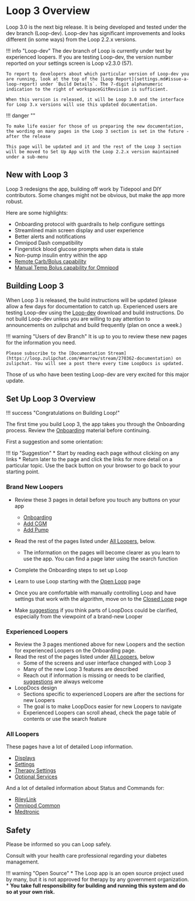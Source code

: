 # Loop 3 Overview


Loop 3.0 is the next big release. It is being developed and tested under the dev branch (Loop-dev). Loop-dev has significant improvements and looks different (in some ways) from the Loop 2.2.x versions.

!!! info "Loop-dev"
    The dev branch of Loop is currently under test by experienced loopers. If you are testing Loop-dev, the version number reported on your settings screen is Loop v2.3.0 (57).

    To report to developers about which particular version of Loop-dev you are running, look at the top of the [Loop Report](settings.md#issue-a-loop-report) under `Build Details`. The 7-digit alphanumeric indication to the right of workspaceGitRevision is sufficient.

    When this version is released, it will be Loop 3.0 and the interface for Loop 3.x versions will use this updated documentation.


!!! danger ""

    To make life easier for those of us preparing the new documentation, the wording on many pages in the Loop 3 section is set in the future - after the release

    This page will be updated and it and the rest of the Loop 3 section will be moved to Set Up App with the Loop 2.2.x version maintained under a sub-menu


## New with Loop 3

Loop 3 redesigns the app, building off work by Tidepool and DIY contributors. Some changes might not be obvious, but make the app more robust.

Here are some highlights:

* Onboarding protocol with guardrails to help configure settings
* Streamlined main screen display and user experience
* Better alerts and notifications
* Omnipod Dash compatibility
* Fingerstick blood glucose prompts when data is stale
* Non-pump insulin entry within the app
* [Remote Carb/Bolus capability](features.md#remote-carb-bolus)
* [Manual Temp Bolus capability for Omnipod](omnipod.md#manual-temp-basal)


## Building Loop 3

When Loop 3 is released, the build instructions will be updated (please allow a few days for documentation to catch up. Experienced users are testing Loop-dev using the [Loop-dev](../build/step13.md#advanced-users-only) download and build instructions. Do not build Loop-dev unless you are willing to pay attention to announcements on zulipchat and build frequently (plan on once a week.)

!!! warning "Users of dev Branch"
    It is up to you to review these new pages for the information you need.

    Please subscribe to the [Documentation Stream](https://loop.zulipchat.com/#narrow/stream/270362-documentation) on zulipchat. You will see a post there every time LoopDocs is updated.


Those of us who have been testing Loop-dev are very excited for this major update.

## Set Up Loop 3 Overview

!!! success "Congratulations on Building Loop!"

The first time you build Loop 3, the app takes you through the Onboarding process. Review the [Onboarding](onboarding.md) material before continuing.

First a suggestion and some orientation:

!!! tip "Suggestion"
    * Start by reading each page without clicking on any links
    * Return later to the page and click the links for more detail on a particular topic.  Use the back button on your browser to go back to your starting point.

### Brand New Loopers

* Review these 3 pages in detail before you touch any buttons on your app
    * [Onboarding](onboarding.md)
    * [Add CGM](add-cgm.md)
    * [Add Pump](add-pump.md)
* Read the rest of the pages listed under [All Loopers](#all-loopers), below. 

    * The information on the pages will become clearer as you learn to use the app.  You can find a page later using the search function
* Complete the Onboarding steps to set up Loop
* Learn to use Loop starting with the [Open Loop](../operation/loop/open-loop.md) page
* Once you are comfortable with manually controlling Loop and have settings that work with the algorithm, move on to the [Closed Loop](../operation/loop/close-loop.md) page
* Make [suggestions](../intro/loopdocs-how-to.md#how-to-improve-loopdocs) if you think parts of LoopDocs could be clarified, especially from the viewpoint of a brand-new Looper

### Experienced Loopers

* Review the 3 pages mentioned above for new Loopers and the section for experienced Loopers on the Onboarding page.
* Read the rest of the pages listed under [All Loopers](#all-loopers), below
    - Some of the screens and user interface changed with Loop 3
    - Many of the new Loop 3 features are described
    - Reach out if information is missing or needs to be clarified, [suggestions](../intro/loopdocs-how-to.md#how-to-improve-loopdocs) are always welcome
* LoopDocs design
    * Sections specific to experienced Loopers are after the sections for new Loopers
    * The goal is to make LoopDocs easier for new Loopers to navigate
    * Experienced Loopers can scroll ahead, check the page table of contents or use the search feature

### All Loopers

These pages have a lot of detailed Loop information.

* [Displays](displays_v3.md)
* [Settings](settings.md)
* [Therapy Settings](therapy-settings.md)
* [Optional Services](../operation/loop-settings/services.md)

And a lot of detailed information about Status and Commands for:

* [RileyLink](../operation/loop-settings/rileylink.md)
* [Omnipod Common](omnipod.md)
* [Medtronic](medtronic.md)

## Safety

Please be informed so you can Loop safely.

Consult with your health care professional regarding your diabetes management.

!!! warning "Open Source"
    * The Loop app is an open source project used by many, but it is not approved for therapy by any government organization.
    * **You take full responsibility for building and running this system and do so at your own risk.**
